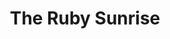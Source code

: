 ---
title: The Ruby Sunrise
year: 2008
opening_date: 2008-02-29
closing_date: 2008-03-15
layout: productions
image:
image_caption:
image_credit:
playbill: 
category: play
details:
  Theatre: Theatre Jacksonville
  Venue: Little Theatre
cast:
  Ruby: Miranda Lawson
  Henry: Joseph Walz
  Lois: Marcia Morgen-Cook
  Lulu: Tracy Olin
  Tad Rose: Josh Waller
  Martin Marcus: Roger Lowe
  Suzie Tyrone: Noelle Jaycox
  Paul Benjamin: Joseph Walz
  Ethel Reed: Marcia Morgen-Cook
  Elizabeth Hunter: Miranda Lawson
  Cameraman: Chaz Miller
  Make-up Girl: Jessica Palombo
  Assistant Director: TJ Kline
crew:
  Director: Shirley Sacks
  Technical Direcor: Jeffery L. Wagoner
  Assistant Technical Director: Jeremy Lambeth
  Scenic Design: Kelly J. Wagoner
  Lighting Design: Jeffery L. Wagoner
  Costume Design: Tracy Olin
  Stage Manager: Geoff Weeks
  Assistant Stage Manager: Rhianna Hurt
  Sound Design: |
    Shirley Sacks
    Michael Lipp
  Technical Advisor: Sean Olin
  Properties: |
    Abigail Saenz
    Mark Stater
    Kelly J. Wagoner
  Light Board Operation: Gloria Pepe
  Costume Crew: |
    Sarah-Kate Braddy
    Colleen Doherty
    Jessica Judge
  Running Crew: |
    Greg Odenwald
    Chaz Miller
    Abigail Saenz
    Meon Graham
    Becca Runyan
    Janna Pettegrew
  Sound Board Operator: Neal Thorburn
  Set Construction: |
    Greg Odenwald
    Mark Stater
    Rita Ferrar
    Gloria Pepe
    John McSweeney
    Neal Thorburn
    Chaz Miller
    Stephen Brazile
    Phillip Grow
    Chris Stone
external_links:
---